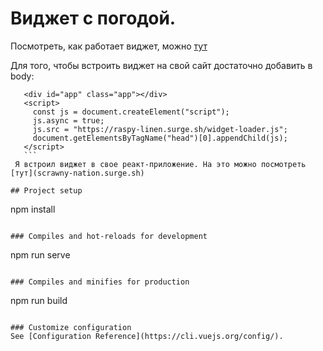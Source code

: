 # Виджет с погодой. 
 Посмотреть, как работает виджет, можно [тут](https://raspy-linen.surge.sh/)
 
 Для того, чтобы встроить виджет на свой сайт достаточно добавить в body: 
 ```
    <div id="app" class="app"></div>
    <script>
      const js = document.createElement("script");
      js.async = true;
      js.src = "https://raspy-linen.surge.sh/widget-loader.js";
      document.getElementsByTagName("head")[0].appendChild(js);
    </script>
    ```
  Я встроил виджет в свое реакт-приложение. На это можно посмотреть [тут](scrawny-nation.surge.sh)

## Project setup
```
npm install
```

### Compiles and hot-reloads for development
```
npm run serve
```

### Compiles and minifies for production
```
npm run build
```

### Customize configuration
See [Configuration Reference](https://cli.vuejs.org/config/).
